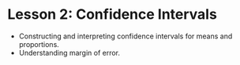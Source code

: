 # Lesson 2: Confidence Intervals

* Constructing and interpreting confidence intervals for means and proportions.
* Understanding margin of error.
